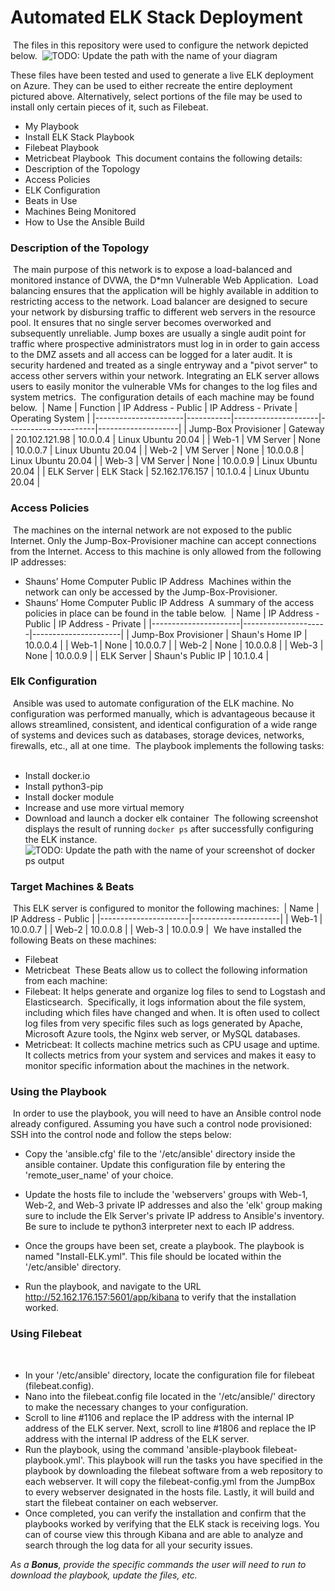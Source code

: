 # Automated ELK Stack Deployment
​
The files in this repository were used to configure the network depicted below.
​
![TODO: Update the path with the name of your diagram](Images/diagram_filename.png)
 
These files have been tested and used to generate a live ELK deployment on Azure. They can be used to either recreate the entire deployment pictured above. Alternatively, select portions of the file may be used to install only certain pieces of it, such as Filebeat.
​
*	My Playbook
*	Install ELK Stack Playbook
*	Filebeat Playbook
*	Metricbeat Playbook
​
This document contains the following details:
​
*	Description of the Topology
*	Access Policies
*	ELK Configuration
*	Beats in Use
*	Machines Being Monitored
*	How to Use the Ansible Build
​
### Description of the Topology
​
The main purpose of this network is to expose a load-balanced and monitored instance of DVWA, the D*mn Vulnerable Web Application.
​
Load balancing ensures that the application will be highly available in addition to restricting access to the network. Load balancer are designed to secure your network by disbursing traffic to different web servers in the resource pool. It ensures that no single server becomes overworked and subsequently unreliable. Jump boxes are usually a single audit point for traffic where prospective administrators must log in in order to gain access to the DMZ assets and all access can be logged for a later audit. It is security hardened and treated as a single entryway and a "pivot server" to access other servers within your network.
​
Integrating an ELK server allows users to easily monitor the vulnerable VMs for changes to the log files and system metrics.
​
The configuration details of each machine may be found below.
​
| Name                 | Function  | IP Address - Public | IP Address - Private | Operating System   |
|----------------------|-----------|---------------------|----------------------|--------------------|
| Jump-Box Provisioner | Gateway   | 20.102.121.98       | 10.0.0.4             | Linux Ubuntu 20.04 |
| Web-1                | VM Server | None                | 10.0.0.7             | Linux Ubuntu 20.04 |
| Web-2                | VM Server | None                | 10.0.0.8             | Linux Ubuntu 20.04 |
| Web-3                | VM Server | None                | 10.0.0.9             | Linux Ubuntu 20.04 |
| ELK Server           | ELK Stack | 52.162.176.157      | 10.1.0.4             | Linux Ubuntu 20.04 |
​
### Access Policies
​
The machines on the internal network are not exposed to the public Internet.
Only the Jump-Box-Provisioner machine can accept connections from the Internet. Access to this machine is only allowed from the following IP addresses:
​
*	Shauns’ Home Computer Public IP Address
​
Machines within the network can only be accessed by the Jump-Box-Provisioner.
​
*	Shauns’ Home Computer Public IP Address
​
A summary of the access policies in place can be found in the table below.
​
| Name                 | IP Address - Public | IP Address - Private |
|----------------------|---------------------|----------------------|
| Jump-Box Provisioner | Shaun's Home IP     | 10.0.0.4             | 
| Web-1                | None                | 10.0.0.7             | 
| Web-2                | None                | 10.0.0.8             | 
| Web-3                | None                | 10.0.0.9             | 
| ELK Server           | Shaun's Public IP   | 10.1.0.4             | 
​
### Elk Configuration
​
Ansible was used to automate configuration of the ELK machine. No configuration was performed manually, which is advantageous because it allows streamlined, consistent, and identical configuration of a wide range of systems and devices such as databases, storage devices, networks, firewalls, etc., all at one time.
​
The playbook implements the following tasks:
​
*	Install docker.io
*	Install python3-pip
*	Install docker module
*	Increase and use more virtual memory
*	Download and launch a docker elk container
​
The following screenshot displays the result of running `docker ps` after successfully configuring the ELK instance.
​
![TODO: Update the path with the name of your screenshot of docker ps output](Images/docker_ps_output.png)
 
### Target Machines & Beats
​
This ELK server is configured to monitor the following machines:
​
| Name                 | IP Address - Public  |
|----------------------|----------------------|
| Web-1                | 10.0.0.7             | 
| Web-2                | 10.0.0.8             | 
| Web-3                | 10.0.0.9             |
​
We have installed the following Beats on these machines:
​
*	Filebeat
*	Metricbeat
​
These Beats allow us to collect the following information from each machine:
​
*	Filebeat: It helps generate and organize log files to send to Logstash and Elasticsearch. 
​
Specifically, it logs information about the file system, including which files have changed and when. It is often used to collect log files from very specific files such as logs generated by Apache, Microsoft Azure tools, the Nginx web server, or MySQL databases.
​
*	Metricbeat: It collects machine metrics such as CPU usage and uptime. It collects metrics from your system and services and makes it easy to monitor specific information about the machines in the network.
​
### Using the Playbook
​
In order to use the playbook, you will need to have an Ansible control node already configured. Assuming you have such a control node provisioned:
​
SSH into the control node and follow the steps below:
​
*	Copy the 'ansible.cfg' file to the '/etc/ansible' directory inside the ansible container. Update this configuration file by entering the 'remote_user_name' of your choice.
*	Update the hosts file to include the 'webservers' groups with Web-1, Web-2, and Web-3 private IP addresses and also the 'elk' group making sure to include the Elk Server's private IP address to Ansible's inventory. Be sure to include te python3 interpreter next to each IP address.
 
*	Once the groups have been set, create a playbook. The playbook is named "Install-ELK.yml". This file should be located within the '/etc/ansible' directory.
*	Run the playbook, and navigate to the URL http://52.162.176.157:5601/app/kibana to verify that the installation worked.
 
### Using Filebeat
​
*	In your '/etc/ansible' directory, locate the configuration file for filebeat (filebeat.config).
*	Nano into the filebeat.config file located in the '/etc/ansible/' directory to make the necessary changes to your configuration.
*	Scroll to line #1106 and replace the IP address with the internal IP address of the ELK server. Next, scroll to line #1806 and replace the IP address with the internal IP address of the ELK server.
*	Run the playbook, using the command 'ansible-playbook filebeat-playbook.yml'. This playbook will run the tasks you have specified in the playbook by downloading the filebeat software from a web repository to each webserver. It will copy the filebeat-config.yml from the JumpBox to every webserver designated in the hosts file. Lastly, it will build and start the filebeat container on each webserver.
*	Once completed, you can verify the installation and confirm that the playbooks worked by verifying that the ELK stack is receiving logs. You can of course view this through Kibana and are able to analyze and search through the log data for all your security issues.
 
 _As a **Bonus**, provide the specific commands the user will need to run to download the playbook, update the files, etc._

